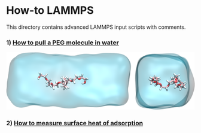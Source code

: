 # How-to LAMMPS

This directory contains advanced LAMMPS input scripts with comments. 

### 1) [How to pull a PEG molecule in water](PEG-H2O/PEG-H2O.rst)

![Image of PEG molecule pulled in water](PEG-H2O/PEGinH2O.png)

### 2) [How to measure surface heat of adsorption](NaClH2O-GCMC/NaCl-H2O-GCMC.rst)
